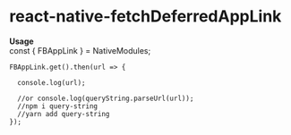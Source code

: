 # react-native-fetchDeferredAppLink

   <B>Usage</B>
   <BR>
   const { FBAppLink } = NativeModules;
  
    FBAppLink.get().then(url => {
    
      console.log(url);

      //or console.log(queryString.parseUrl(url));
      //npm i query-string
      //yarn add query-string
    });
